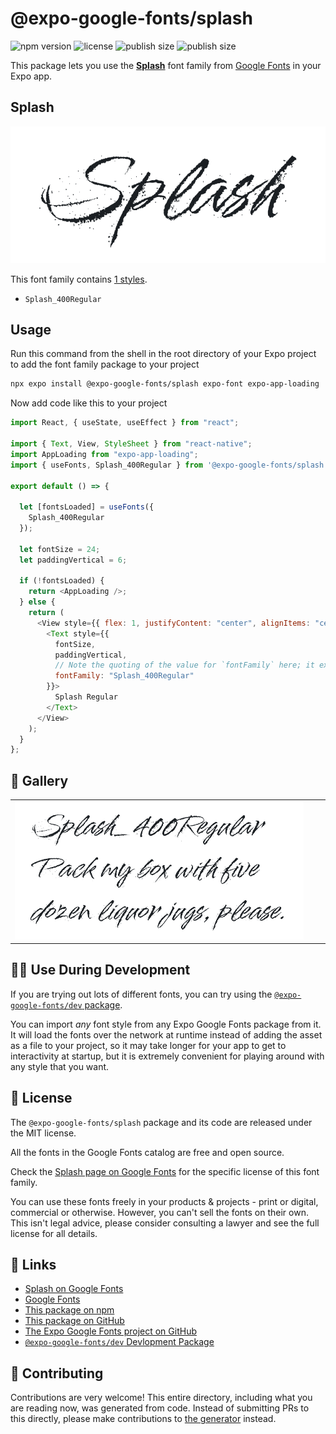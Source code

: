 # @expo-google-fonts/splash

![npm version](https://flat.badgen.net/npm/v/@expo-google-fonts/splash)
![license](https://flat.badgen.net/github/license/expo/google-fonts)
![publish size](https://flat.badgen.net/packagephobia/install/@expo-google-fonts/splash)
![publish size](https://flat.badgen.net/packagephobia/publish/@expo-google-fonts/splash)

This package lets you use the [**Splash**](https://fonts.google.com/specimen/Splash) font family from [Google Fonts](https://fonts.google.com/) in your Expo app.

## Splash

![Splash](./font-family.png)

This font family contains [1 styles](#-gallery).

- `Splash_400Regular`

## Usage

Run this command from the shell in the root directory of your Expo project to add the font family package to your project

```sh
npx expo install @expo-google-fonts/splash expo-font expo-app-loading
```

Now add code like this to your project

```js
import React, { useState, useEffect } from "react";

import { Text, View, StyleSheet } from "react-native";
import AppLoading from "expo-app-loading";
import { useFonts, Splash_400Regular } from '@expo-google-fonts/splash';

export default () => {

  let [fontsLoaded] = useFonts({
    Splash_400Regular
  });

  let fontSize = 24;
  let paddingVertical = 6;

  if (!fontsLoaded) {
    return <AppLoading />;
  } else {
    return (
      <View style={{ flex: 1, justifyContent: "center", alignItems: "center" }}>
        <Text style={{
          fontSize,
          paddingVertical,
          // Note the quoting of the value for `fontFamily` here; it expects a string!
          fontFamily: "Splash_400Regular"
        }}>
          Splash Regular
        </Text>
      </View>
    );
  }
};
```

## 🔡 Gallery


||||
|-|-|-|
|![Splash_400Regular](./Splash_400Regular.ttf.png)||||


## 👩‍💻 Use During Development

If you are trying out lots of different fonts, you can try using the [`@expo-google-fonts/dev` package](https://github.com/expo/google-fonts/tree/master/font-packages/dev#readme).

You can import _any_ font style from any Expo Google Fonts package from it. It will load the fonts over the network at runtime instead of adding the asset as a file to your project, so it may take longer for your app to get to interactivity at startup, but it is extremely convenient for playing around with any style that you want.


## 📖 License

The `@expo-google-fonts/splash` package and its code are released under the MIT license.

All the fonts in the Google Fonts catalog are free and open source.

Check the [Splash page on Google Fonts](https://fonts.google.com/specimen/Splash) for the specific license of this font family.

You can use these fonts freely in your products & projects - print or digital, commercial or otherwise. However, you can't sell the fonts on their own. This isn't legal advice, please consider consulting a lawyer and see the full license for all details.

## 🔗 Links

- [Splash on Google Fonts](https://fonts.google.com/specimen/Splash)
- [Google Fonts](https://fonts.google.com/)
- [This package on npm](https://www.npmjs.com/package/@expo-google-fonts/splash)
- [This package on GitHub](https://github.com/expo/google-fonts/tree/master/font-packages/splash)
- [The Expo Google Fonts project on GitHub](https://github.com/expo/google-fonts)
- [`@expo-google-fonts/dev` Devlopment Package](https://github.com/expo/google-fonts/tree/master/font-packages/dev)

## 🤝 Contributing

Contributions are very welcome! This entire directory, including what you are reading now, was generated from code. Instead of submitting PRs to this directly, please make contributions to [the generator](https://github.com/expo/google-fonts/tree/master/packages/generator) instead.
